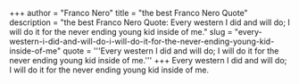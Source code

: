 +++
author = "Franco Nero"
title = "the best Franco Nero Quote"
description = "the best Franco Nero Quote: Every western I did and will do; I will do it for the never ending young kid inside of me."
slug = "every-western-i-did-and-will-do-i-will-do-it-for-the-never-ending-young-kid-inside-of-me"
quote = '''Every western I did and will do; I will do it for the never ending young kid inside of me.'''
+++
Every western I did and will do; I will do it for the never ending young kid inside of me.
